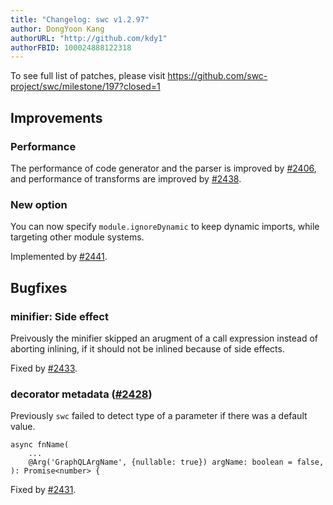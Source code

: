 ```yaml
---
title: "Changelog: swc v1.2.97"
author: DongYoon Kang
authorURL: "http://github.com/kdy1"
authorFBID: 100024888122318
---
```


To see full list of patches, please visit https://github.com/swc-project/swc/milestone/197?closed=1

## Improvements

### Performance

The performance of code generator and the parser is improved by [#2406](https://github.com/swc-project/swc/pull/2406), and performance of transforms are improved by [#2438](https://github.com/swc-project/swc/pull/2439).

### New option

You can now specify `module.ignoreDynamic` to keep dynamic imports, while targeting other module systems.

Implemented by [#2441](https://github.com/swc-project/swc/pull/2441).

## Bugfixes

### minifier: Side effect

Preivously the minifier skipped an arugment of a call expression instead of aborting inlining, if it should not be inlined because of side effects.

Fixed by [#2433](https://github.com/swc-project/swc/pull/2433).

### decorator metadata ([#2428](https://github.com/swc-project/swc/issues/2428))

Previously `swc` failed to detect type of a parameter if there was a default value.

```
async fnName(
    ...
    @Arg('GraphQLArgName', {nullable: true}) argName: boolean = false,
): Promise<number> {
```

Fixed by [#2431](https://github.com/swc-project/swc/pull/2431).
